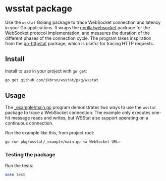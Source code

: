 # wsstat package

Use the `wsstat` Golang package to trace WebSocket connection and latency in your Go applications. It wraps the [gorilla/websocket](https://pkg.go.dev/github.com/gorilla/websocket) package for the WebSocket protocol implementation, and measures the duration of the different phases of the connection cycle. The program takes inspiration from the [go-httpstat](https://github.com/tcnksm/go-httpstat) package, which is useful for tracing HTTP requests.

## Install

Install to use in your project with `go get`:

```bash
go get github.com/jkbrsn/wsstat/pkg/wsstat
```

## Usage

The [_example/main.go](./_example/main.go) program demonstrates two ways to use the `wsstat` package to trace a WebSocket connection. The example only executes one-hit message reads and writes, but WSStat also support operating on a continuous connection.

Run the example like this, from project root:

```bash
go run pkg/wsstat/_example/main.go <a WebSocket URL>
```

### Testing the package

Run the tests:

```bash
make test
```
